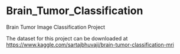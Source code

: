 # Brain_Tumor_Classification
Brain Tumor Image Classification Project

The dataset for this project can be downloaded at https://www.kaggle.com/sartajbhuvaji/brain-tumor-classification-mri 
